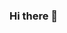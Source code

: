 ### Hi there 👋

<!--
**JeremyWu917/JeremyWu917** is a ✨ _special_ ✨ repository because its `README.md` (this file) appears on your GitHub profile.

Here are some ideas to get you started:

- 🔭 I’m currently working on IIE
- 🌱 I’m currently learning Vue.js as well as React.js
- 👯 I’m looking to collaborate on GitHub about OPC cosponding project
- 🤔 I’m looking for help with OPC
- 💬 Ask me about what you want ask
- 📫 How to reach me: jeremy.wu@foxmail.com
- 😄 Pronouns: Jeremy
- ⚡ Fun fact: Coding makes me different.
-->
